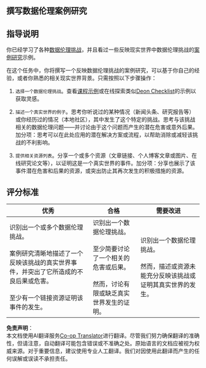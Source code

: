 <!--
CO_OP_TRANSLATOR_METADATA:
{
  "original_hash": "b588c0fc73014f52520c666efc3e0cc3",
  "translation_date": "2025-08-24T12:31:25+00:00",
  "source_file": "1-Introduction/02-ethics/assignment.md",
  "language_code": "zh"
}
-->
## 撰写数据伦理案例研究

## 指导说明

你已经学习了各种[数据伦理挑战](README.md#2-ethics-challenges)，并且看过一些反映现实世界中数据伦理挑战的[案例研究](README.md#3-case-studies)示例。

在这个任务中，你将撰写一个反映数据伦理挑战的案例研究，可以基于你自己的经验，或者你熟悉的相关现实世界背景。只需按照以下步骤操作：

1. `选择一个数据伦理挑战`。查看[课程示例](README.md#2-ethics-challenges)或在线探索类似[Deon Checklist](https://deon.drivendata.org/examples/)的示例以获取灵感。

2. `描述一个真实世界的例子`。思考你听说过的某种情况（新闻头条、研究报告等）或你经历过的情况（本地社区），其中发生了这个特定的挑战。思考与该挑战相关的数据伦理问题——并讨论由于这个问题而产生的潜在危害或意外后果。加分项：思考可以在此处应用的潜在解决方案或流程，以帮助消除或减轻该挑战的不利影响。

3. `提供相关资源列表`。分享一个或多个资源（文章链接、个人博客文章或图片、在线研究论文等），以证明这是一个真实世界的事件。加分项：分享也展示了该事件潜在危害和后果的资源，或突出防止其再次发生的积极措施的资源。

## 评分标准

优秀 | 合格 | 需要改进
--- | --- | -- |
识别出一个或多个数据伦理挑战。<br/><br/>案例研究清晰地描述了一个反映该挑战的真实世界事件，并突出了它所造成的不良后果或危害。<br/><br/>至少有一个链接资源证明该事件的发生。 | 识别出一个数据伦理挑战。<br/><br/>至少简要讨论了一个相关的危害或后果。<br/><br/>然而，讨论有限或缺乏真实世界发生的证明。 | 识别出一个数据伦理挑战。<br/><br/>然而，描述或资源未能充分反映该挑战或证明其真实世界的发生。 |

**免责声明**：  
本文档使用AI翻译服务[Co-op Translator](https://github.com/Azure/co-op-translator)进行翻译。尽管我们努力确保翻译的准确性，但请注意，自动翻译可能包含错误或不准确之处。原始语言的文档应被视为权威来源。对于重要信息，建议使用专业人工翻译。我们对因使用此翻译而产生的任何误解或误读不承担责任。
